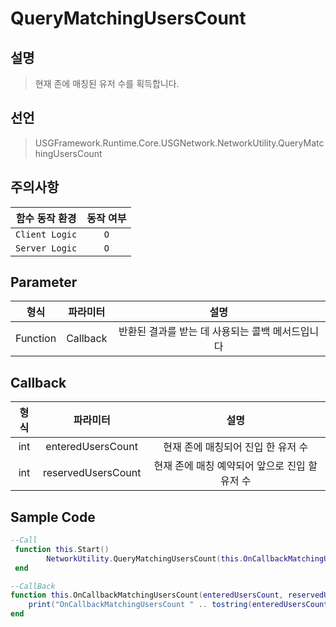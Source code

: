 # QueryMatchingUsersCount

## 설명
> 현재 존에 매칭된 유저 수를 획득합니다.

## 선언
> USGFramework.Runtime.Core.USGNetwork.NetworkUtility.QueryMatchingUsersCount

## 주의사항
|    **함수 동작 환경**    | **동작 여부** |
|:------------------:|:---------:|
| ```Client Logic``` |  ```O```  |
| ```Server Logic``` |  ```O```  |
## Parameter
|  **형식**  | **파라미터** |           **설명**            |
|:--------:|:--------:|:---------------------------:|
| Function | Callback | 반환된 결과를 받는 데 사용되는 콜백 메서드입니다 |

## Callback
| **형식** |      **파라미터**       |           **설명**            |
|:------:|:-------------------:|:---------------------------:|
|  int   |  enteredUsersCount  |    현재 존에 매칭되어 진입 한 유저 수     |
|  int   | reservedUsersCount  | 현재 존에 매칭 예약되어 앞으로 진입 할 유저 수 |

## Sample Code
```lua
--Call
 function this.Start()
        NetworkUtility.QueryMatchingUsersCount(this.OnCallbackMatchingUsersCount)
 end
```
```lua
--CallBack
function this.OnCallbackMatchingUsersCount(enteredUsersCount, reservedUsersCount)
    print("OnCallbackMatchingUsersCount " .. tostring(enteredUsersCount) .. ', ' .. tostring(reservedUsersCount))
end
```